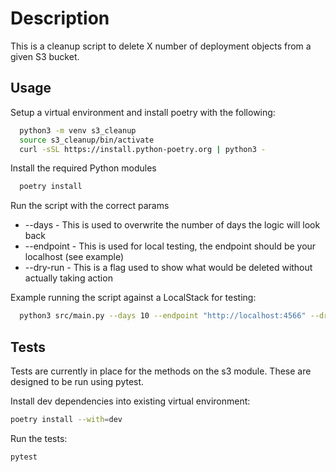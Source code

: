 # Description

This is a cleanup script to delete X number of deployment objects from a given S3 bucket.

## Usage

Setup a virtual environment and install poetry with the following:

```bash
  python3 -m venv s3_cleanup
  source s3_cleanup/bin/activate
  curl -sSL https://install.python-poetry.org | python3 -
```

Install the required Python modules

```bash
  poetry install
```

Run the script with the correct params

- --days - This is used to overwrite the number of days the logic will look back
- --endpoint - This is used for local testing, the endpoint should be your localhost (see example)
- --dry-run - This is a flag used to show what would be deleted without actually taking action

Example running the script against a LocalStack for testing:

```bash
  python3 src/main.py --days 10 --endpoint "http://localhost:4566" --dry-run
```

## Tests

Tests are currently in place for the methods on the s3 module. These are designed to be run using pytest.

Install dev dependencies into existing virtual environment:

```bash
poetry install --with=dev
```

Run the tests:

```bash
pytest
```
